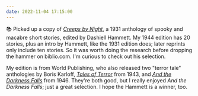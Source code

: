 ```yaml
---
date: 2022-11-04 17:15:00
---
```


📚  Picked up a copy of [_Creeps by Night_](https://www.isfdb.org/cgi-bin/title.cgi?1027309), a 1931 anthology of spooky and macabre short stories, edited by Dashiell Hammett. My 1944 edition has 20 stories, plus an intro by Hammett, like the 1931 edition does; later reprints only include ten stories. So it was worth doing the research before dropping the hammer on biblio.com. I'm curious to check out his selection.

My edition is from World Publishing, who also released two "terror tale" anthologies by Boris Karloff, [_Tales of Terror_](https://multoghost.wordpress.com/2019/05/31/boris-karloff-terror-tale-anthologist/) from 1943, and [_And the Darkness Falls_](https://multoghost.wordpress.com/2019/06/10/karloffs-and-the-darkness-falls/) from 1946. They're both good, but I really enjoyed _And the Darkness Falls_; just a great selection. I hope the Hammett is a winner, too.
